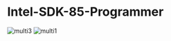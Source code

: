 # Intel-SDK-85-Programmer
![multi3](https://user-images.githubusercontent.com/91569879/227029551-3b2f0ba7-7cbc-4939-b592-fb52815d16f1.jpg)
![multi1](https://user-images.githubusercontent.com/91569879/227029600-aa480453-72c7-4f2c-98c9-bdb8bd7f3223.jpg)
